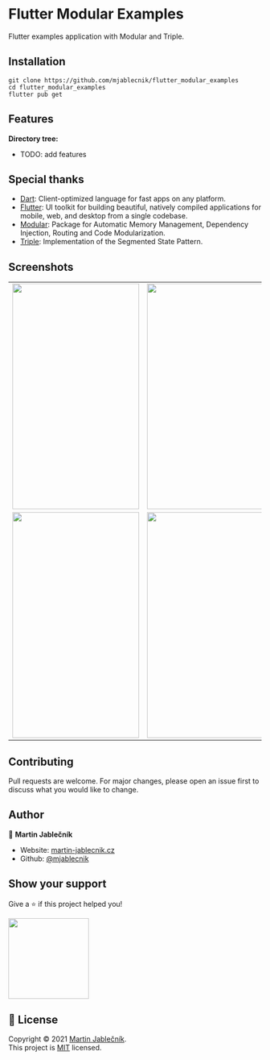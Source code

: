 # Flutter Modular Examples
Flutter examples application with Modular and Triple.


## Installation

  ```
  git clone https://github.com/mjablecnik/flutter_modular_examples
  cd flutter_modular_examples
  flutter pub get
  ```
  
## Features
 **Directory tree:**
 - TODO: add features



## Special thanks

 - [Dart](https://dart.dev/): Client-optimized language for fast apps on any platform.
 - [Flutter](https://flutter.dev/): UI toolkit for building beautiful, natively compiled applications for mobile, web, and desktop from a single codebase.
 - [Modular](https://pub.dev/packages/flutter_modular): Package for Automatic Memory Management, Dependency Injection, Routing and Code Modularization.
 - [Triple](https://pub.dev/packages/flutter_triple): Implementation of the Segmented State Pattern.


## Screenshots
<table>
 <tr><td>
   <img src="screenshots/Screenshot_1625468812.png" width="252" height="448">
 </td><td>
   <img src="screenshots/Screenshot_1625468932.png" width="252" height="448">
 </td><td>
   <img src="screenshots/Screenshot_1625468788.png" width="252" height="448">
 </td></tr>
 <tr><td>
   <img src="screenshots/Screenshot_1625479438.png" width="252" height="448">
 </td><td>
   <img src="screenshots/Screenshot_1625478498.png" width="252" height="448">
 </td><td>
   <img src="screenshots/Screenshot_1625478498.png" width="252" height="448">
 </td></tr>
</table>


## Contributing
Pull requests are welcome. For major changes, please open an issue first to discuss what you would like to change.


## Author

👤 **Martin Jablečník**

* Website: [martin-jablecnik.cz](https://www.martin-jablecnik.cz)
* Github: [@mjablecnik](https://github.com/mjablecnik)


## Show your support

Give a ⭐️ if this project helped you!

<a href="https://www.patreon.com/mjablecnik">
  <img src="https://c5.patreon.com/external/logo/become_a_patron_button@2x.png" width="160">
</a>


## 📝 License

Copyright © 2021 [Martin Jablečník](https://github.com/mjablecnik).<br />
This project is [MIT](LICENSE) licensed.


